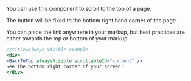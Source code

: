 You can use this component to scroll to the top of a page.

The button will be fixed to the bottom right hand corner of the page.

You can place the link anywhere in your markup, but best practices are either towards the top or bottom of your markup.

```jsx harmony
//title=Always visible example
<div>
<BackToTop alwaysVisible scrollableId="content" />
See the bottom right corner of your screen!
</div>
```